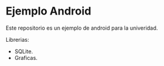 
Ejemplo Android
=======================================================

Este repositorio es un ejemplo de android para la univeridad.

Librerias:

* SQLite.
* Graficas.

